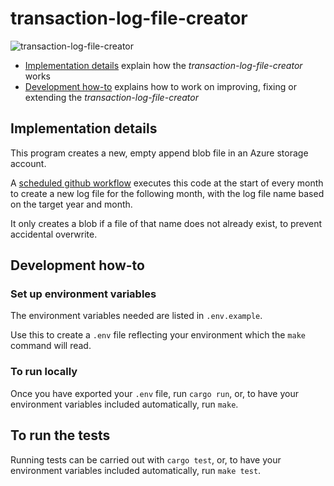 # transaction-log-file-creator

![transaction-log-file-creator](https://github.com/MHRA/products/workflows/transaction-log-file-creator-ci/badge.svg)

- [Implementation details](#implementation-details) explain how the _transaction-log-file-creator_ works
- [Development how-to](#development-how-to) explains how to work on improving, fixing or extending the _transaction-log-file-creator_

## Implementation details

This program creates a new, empty append blob file in an Azure storage account.

A [scheduled github workflow](../../.github/workflows/transaction-log-file-creator-execution.yaml) executes this code at the start of every month to create a new log file for the following month, with the log file name based on the target year and month.

It only creates a blob if a file of that name does not already exist, to prevent accidental overwrite.

## Development how-to

### Set up environment variables

The environment variables needed are listed in `.env.example`.

Use this to create a `.env` file reflecting your environment which the `make` command will read.

### To run locally

Once you have exported your `.env` file, run `cargo run`, or, to have your environment variables included automatically, run `make`.

## To run the tests

Running tests can be carried out with `cargo test`, or, to have your environment variables included automatically, run `make test`.
